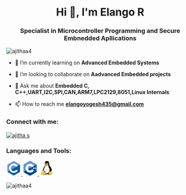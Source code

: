 <h1 align="center">Hi 👋, I'm Elango R</h1>
<h3 align="center">Specialist in Microcontroller Programming and Secure Embnedded Apllications</h3>

<p align="left"> <img src="https://komarev.com/ghpvc/?username=ajithaa4&label=Profile%20views&color=0e75b6&style=flat" alt="ajithaa4" /> </p>

- 🔭 I’m currently learning on **Advanced Embedded Systems**

- 👯 I’m looking to collaborate on **Aadvanced Embedded projects**

- 💬 Ask me about **Embedded C, C++,UART,I2C,SPI,CAN,ARM7,LPC2129,8051,Linux Internals**

- 📫 How to reach me **elangoyogesh435@gmail.com**

<h3 align="left">Connect with me:</h3>
<p align="left">
<a href="https://linkedin.com/in/ajitha s" target="blank"><img align="center" src="https://raw.githubusercontent.com/rahuldkjain/github-profile-readme-generator/master/src/images/icons/Social/linked-in-alt.svg" alt="ajitha s" height="30" width="40" /></a>
</p>

<h3 align="left">Languages and Tools:</h3>
<p align="left"> <a href="https://www.cprogramming.com/" target="_blank" rel="noreferrer"> <img src="https://raw.githubusercontent.com/devicons/devicon/master/icons/c/c-original.svg" alt="c" width="40" height="40"/> </a> <a href="https://www.w3schools.com/cpp/" target="_blank" rel="noreferrer"> <img src="https://raw.githubusercontent.com/devicons/devicon/master/icons/cplusplus/cplusplus-original.svg" alt="cplusplus" width="40" height="40"/> </a> <a href="https://www.linux.org/" target="_blank" rel="noreferrer"> <img src="https://raw.githubusercontent.com/devicons/devicon/master/icons/linux/linux-original.svg" alt="linux" width="40" height="40"/> </a> </p>

<p><img align="center" src="https://github-readme-stats.vercel.app/api/top-langs?username=ajithaa4&show_icons=true&locale=en&layout=compact" alt="ajithaa4" /></p>

